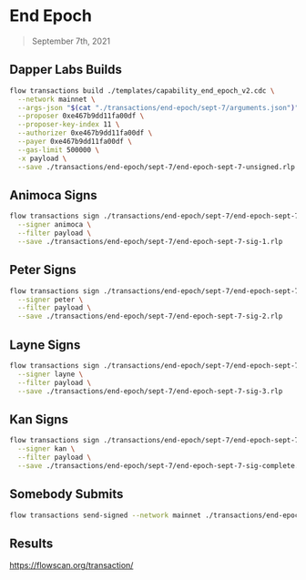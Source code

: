 # End Epoch
> September 7th, 2021

## Dapper Labs Builds

```sh
flow transactions build ./templates/capability_end_epoch_v2.cdc \
  --network mainnet \
  --args-json "$(cat "./transactions/end-epoch/sept-7/arguments.json")" \
  --proposer 0xe467b9dd11fa00df \
  --proposer-key-index 11 \
  --authorizer 0xe467b9dd11fa00df \
  --payer 0xe467b9dd11fa00df \
  --gas-limit 500000 \
  -x payload \
  --save ./transactions/end-epoch/sept-7/end-epoch-sept-7-unsigned.rlp
```

## Animoca Signs

```sh
flow transactions sign ./transactions/end-epoch/sept-7/end-epoch-sept-7-unsigned.rlp \
  --signer animoca \
  --filter payload \
  --save ./transactions/end-epoch/sept-7/end-epoch-sept-7-sig-1.rlp
```

## Peter Signs

```sh
flow transactions sign ./transactions/end-epoch/sept-7/end-epoch-sept-7-sig-1.rlp \
  --signer peter \
  --filter payload \
  --save ./transactions/end-epoch/sept-7/end-epoch-sept-7-sig-2.rlp
```

## Layne Signs

```sh
flow transactions sign ./transactions/end-epoch/sept-7/end-epoch-sept-7-sig-2.rlp \
  --signer layne \
  --filter payload \
  --save ./transactions/end-epoch/sept-7/end-epoch-sept-7-sig-3.rlp
```

## Kan Signs

```sh
flow transactions sign ./transactions/end-epoch/sept-7/end-epoch-sept-7-sig-3.rlp \
  --signer kan \
  --filter payload \
  --save ./transactions/end-epoch/sept-7/end-epoch-sept-7-sig-complete.rlp
```

## Somebody Submits

```sh
flow transactions send-signed --network mainnet ./transactions/end-epoch/sept-7/end-epoch-sept-7-sig-complete.rlp
```

## Results

https://flowscan.org/transaction/
